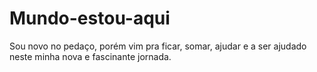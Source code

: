 # Mundo-estou-aqui
Sou novo no pedaço, porém vim pra ficar, somar, ajudar e a ser ajudado neste minha nova e fascinante jornada.
